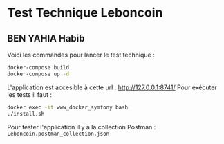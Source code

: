 # Test Technique Leboncoin
## BEN YAHIA Habib

Voici les commandes pour lancer le test technique :
```sh
docker-compose build
docker-compose up -d
```
L'application est accesible à cette url : http://127.0.0.1:8741/
Pour exécuter les tests il faut :
```sh
docker exec -it www_docker_symfony bash
./install.sh
````
Pour tester l'application il y a la collection Postman : `Leboncoin.postman_collection.json`
